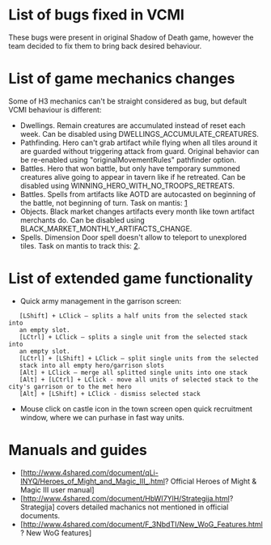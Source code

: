 # List of bugs fixed in VCMI

These bugs were present in original Shadow of Death game, however the
team decided to fix them to bring back desired behaviour.

# List of game mechanics changes

Some of H3 mechanics can't be straight considered as bug, but default
VCMI behaviour is different:

-   Dwellings. Remain creatures are accumulated instead of reset each
    week. Can be disabled using DWELLINGS_ACCUMULATE_CREATURES.
-   Pathfinding. Hero can't grab artifact while flying when all tiles
    around it are guarded without triggering attack from guard. Original
    behavior can be re-enabled using "originalMovementRules" pathfinder
    option.
-   Battles. Hero that won battle, but only have temporary summoned
    creatures alive going to appear in tavern like if he retreated. Can
    be disabled using WINNING_HERO_WITH_NO_TROOPS_RETREATS.
-   Battles. Spells from artifacts like AOTD are autocasted on beginning
    of the battle, not beginning of turn. Task on mantis:
    [1](https://bugs.vcmi.eu/view.php?id=1347)
-   Objects. Black market changes artifacts every month like town
    artifact merchants do. Can be disabled using
    BLACK_MARKET_MONTHLY_ARTIFACTS_CHANGE.
-   Spells. Dimension Door spell doesn't allow to teleport to unexplored
    tiles. Task on mantis to track this:
    [2](https://bugs.vcmi.eu/view.php?id=2751).

# List of extended game functionality

-   Quick army management in the garrison screen:

`   [LShift] + LClick – splits a half units from the selected stack into`  
`   an empty slot.`  
`   [LCtrl] + LClick – splits a single unit from the selected stack into`  
`   an empty slot.`  
`   [LCtrl] + [LShift] + LClick – split single units from the selected`  
`   stack into all empty hero/garrison slots`  
`   [Alt] + LClick – merge all splitted single units into one stack`  
`   [Alt] + [LCtrl] + LClick - move all units of selected stack to the city's garrison or to the met hero`  
`   [Alt] + [LShift] + LClick - dismiss selected stack`

-   Mouse click on castle icon in the town screen open quick recruitment
    window, where we can purhase in fast way units.

# Manuals and guides

-   \[<http://www.4shared.com/document/qLi-INYQ/Heroes_of_Might_and_Magic_III_.html>?
    Official Heroes of Might & Magic III user manual\]
-   \[<http://www.4shared.com/document/HbWI7YlH/Strategija.html>?
    Strategija\] covers detailed machanics not mentioned in official
    documents.
-   \[<http://www.4shared.com/document/F_3NbdTI/New_WoG_Features.html>?
    New WoG features\]